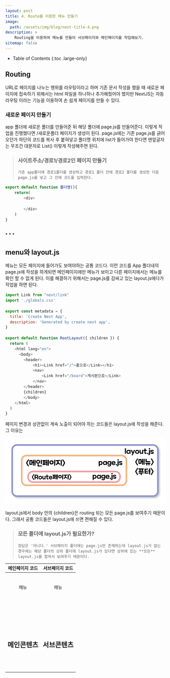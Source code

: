 ```yaml
---
layout: post
title: 4. Route를 이용한 메뉴 만들기
image: 
  path: /assets/img/blog/next-title-4.png
description: >
    Routing을 이용하여 메뉴를 만들어 서브페이지와 메인페이지를 작업해보기.
sitemap: false
---
```


- Table of Contents
{:toc .large-only}


## Routing
URL로 페이지를 나누는 행위를 라우팅이라고 하며 기존 문서 작성을 했을 때 새로운 페이지에 접속하기 위해서는 html 파일을 하나하나 추가해줬어야 했지만 NextJS는 자동라우팅 이라는 기능을 이용하여 손 쉽게 페이지를 만들 수 있다.

### 새로운 페이지 만들기
app 폴더에 새로운 폴더를 만들어준 뒤 해당 폴더에 page.js를 만들어준다. 이렇게 작업을 진행했다면 /새로운폴더 페이지가 생성이 된다.
page.js에는 기존 page.js를 긁어오던가 하단의 코드를 복사 후 붙혀넣고
폴더명 위치에 list가 들어가야 한다면 맨앞글자는 무조건 대문자로 List() 이렇게 작성해주면 된다.

> ### 사이트주소/경로1/경로2인 페이지 만들기
> `기존 app폴더에 경로1폴더를 생성하고 경로1 폴더 안에 경로2 폴더를 생성한 다음 page.js를 넣고 그 안에 코드를 입력한다.`

```javascript
export default function 폴더명(){
    return(
        <div>

        </div>
    )
}
```


<br/>
* * *
<br/>

## menu와 layout.js
메뉴는 모든 페이지에 들어가도 보여야하는 공통 코드다. 이런 코드를 App 폴더내의 page.js에 작성을 하게되면 메인페이지에만 메뉴가 보이고 다른 페이지에서는 메뉴를 확인 할 수 없게 된다. 이를 해결하기 위해서는 page.js를 감싸고 있는 layout.js에다가 작업을 하면 된다.

```javascript
import Link from "next/link"
import './globals.css'

export const metadata = {
  title: 'Create Next App',
  description: 'Generated by create next app',
}

export default function RootLayout({ children }) {
  return (
    <html lang="en">
      <body>
        <header>
            <h1><Link href="/">홈으로</Link></h1>
            <nav>
                <Link href="/board">게시판으로</Link>
            </nav>
        </header>        
        {children}
        </body>
    </html>
  )
}
```
페이지 변경과 상관없이 계속 노출이 되어야 하는 코드들은 layout.js에 작성을 해준다. 그 이유는 

![next-4-menu](/assets/img/blog/next-4-menu.png)

layout.js에서 body 안의 {children}은 routing 되는 모든 page.js를 보여주기 때문이다.
그래서 공통 코드들은 layout.js에 쓰면 편해질 수 있다.

> ### 모든 폴더에 layout.js가 필요한가?
> `정답은 '아니다.' 서브페이지 폴더에는 page.js만 존재하는데 layout.js가 없는 경우에는 해당 폴더의 상위 폴더에 layout.js가 있다면 상위에 있는 **모든** layout.js를 합쳐서 보여주기 때문이다.`

|   메인페이지 코드 |   서브페이지 코드 |
|---|---|
|<body><br>&nbsp;&nbsp;&nbsp;&nbsp;<header>메뉴</header><br>&nbsp;&nbsp;&nbsp;&nbsp;<div><br>&nbsp;&nbsp;&nbsp;&nbsp;&nbsp;&nbsp;&nbsp;&nbsp;<h2>메인콘텐츠</h2><br>&nbsp;&nbsp;&nbsp;&nbsp;</div><br></body>|<body><br>&nbsp;&nbsp;&nbsp;&nbsp;<header>메뉴</header><br>&nbsp;&nbsp;&nbsp;&nbsp;<div><br>&nbsp;&nbsp;&nbsp;&nbsp;&nbsp;&nbsp;&nbsp;&nbsp;<h2>서브콘텐츠</h2><br>&nbsp;&nbsp;&nbsp;&nbsp;</div><br></body>|

